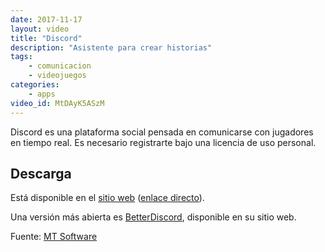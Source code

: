 ```yaml
---
date: 2017-11-17
layout: video
title: "Discord"
description: "Asistente para crear historias"
tags:
    - comunicacion
    - videojuegos
categories:
    - apps
video_id: MtDAyK5ASzM
---
```


Discord es una plataforma social pensada en comunicarse con jugadores en tiempo real. Es necesario registrarte bajo una licencia de uso personal.

## Descarga

Está disponible en el [sitio web](https://discordapp.com/download) ([enlace directo](https://discordapp.com/api/download?platform=linux&format=deb)).

Una versión más abierta es [BetterDiscord](https://betterdiscord.net/home/), disponible en su sitio web.

Fuente: [MT Software](https://www.youtube.com/channel/UCFI-qu1msywPgN6jDgEM_ig)
